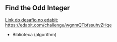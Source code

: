 <div>
  <h2> Find the Odd Integer </h2>
  <a href="">Link do desafio no edabit: https://edabit.com/challenge/wgnmQTbfssuhvZHqe</a>


  <ul>
    <li> Biblioteca (algorithm) </li>
  <ul>

</div>